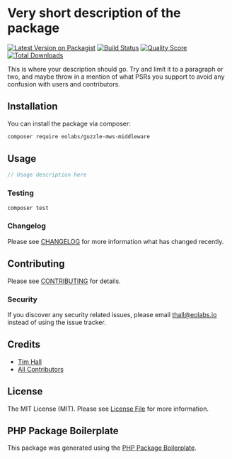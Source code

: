 # Very short description of the package

[![Latest Version on Packagist](https://img.shields.io/packagist/v/eolabs/guzzle-mws-middleware.svg?style=flat-square)](https://packagist.org/packages/eolabs/guzzle-mws-middleware)
[![Build Status](https://img.shields.io/travis/eolabs/guzzle-mws-middleware/master.svg?style=flat-square)](https://travis-ci.org/eolabs/guzzle-mws-middleware)
[![Quality Score](https://img.shields.io/scrutinizer/g/eolabs/guzzle-mws-middleware.svg?style=flat-square)](https://scrutinizer-ci.com/g/eolabs/guzzle-mws-middleware)
[![Total Downloads](https://img.shields.io/packagist/dt/eolabs/guzzle-mws-middleware.svg?style=flat-square)](https://packagist.org/packages/eolabs/guzzle-mws-middleware)

This is where your description should go. Try and limit it to a paragraph or two, and maybe throw in a mention of what PSRs you support to avoid any confusion with users and contributors.

## Installation

You can install the package via composer:

```bash
composer require eolabs/guzzle-mws-middleware
```

## Usage

``` php
// Usage description here
```

### Testing

``` bash
composer test
```

### Changelog

Please see [CHANGELOG](CHANGELOG.md) for more information what has changed recently.

## Contributing

Please see [CONTRIBUTING](CONTRIBUTING.md) for details.

### Security

If you discover any security related issues, please email thall@eolabs.io instead of using the issue tracker.

## Credits

- [Tim Hall](https://github.com/eolabs)
- [All Contributors](../../contributors)

## License

The MIT License (MIT). Please see [License File](LICENSE.md) for more information.

## PHP Package Boilerplate

This package was generated using the [PHP Package Boilerplate](https://laravelpackageboilerplate.com).